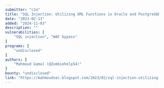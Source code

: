 ```yaml
---
submitter: "c2a"
title: "SQL Injection: Utilizing XML Functions in Oracle and PostgreSQL to bypass WAFs"
date: "2023-02-13"
added: "2024-11-03"
description: ""
vulnerabilities: [
    "SQL injection", "WAF bypass"
]
programs: [
    "undisclosed"
]
authors: [
    "Mahmoud Gamal (@Zombiehelp54)"
]
bounty: "undisclosed"
link: "https://mahmoudsec.blogspot.com/2023/02/sql-injection-utilizing-xml-functions.html"
---
```




